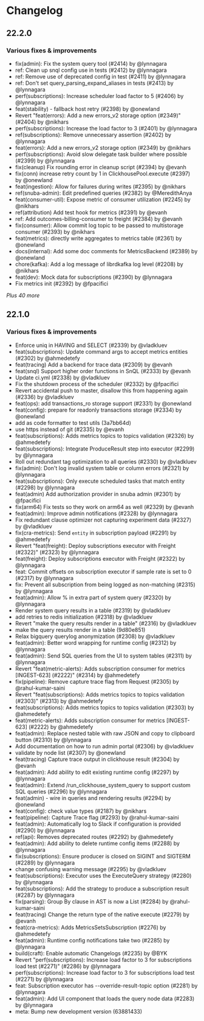 # Changelog

## 22.2.0

### Various fixes & improvements

- fix(admin): Fix the system query tool (#2414) by @lynnagara
- ref: Clean up snql config use in tests (#2412) by @lynnagara
- ref: Remove use of deprecated config in test (#2411) by @lynnagara
- ref: Don't set query_parsing_expand_aliases in tests (#2413) by @lynnagara
- perf(subscriptions): Increase scheduler load factor to 5 (#2406) by @lynnagara
- feat(stability) - fallback host retry (#2398) by @onewland
- Revert "feat(errors): Add a new errors_v2 storage option (#2349)" (#2404) by @nikhars
- perf(subscriptions): Increase the load factor to 3 (#2401) by @lynnagara
- ref(subscriptions): Remove unnecessary assertion (#2402) by @lynnagara
- feat(errors): Add a new errors_v2 storage option (#2349) by @nikhars
- perf(subscriptions): Avoid slow delegate task builder where possible (#2399) by @lynnagara
- fix(cleanup) Fix rounding error in cleanup script (#2394) by @evanh
- fix(conn) increase retry count by 1 in ClickhousePool.execute (#2397) by @onewland
- feat(ingestion): Allow for failures during writes (#2395) by @nikhars
- ref(snuba-admin): Edit predefined queries (#2382) by @MeredithAnya
- feat(consumer-util): Expose metric of consumer utilization (#2245) by @nikhars
- ref(attribution) Add test hook for metrics (#2391) by @evanh
- ref: Add outcomes-billing-consumer to freight (#2384) by @evanh
- fix(consumer): Allow commit log topic to be passed to multistorage consumer (#2393) by @nikhars
- feat(metrics): directly write aggregates to metrics table (#2361) by @onewland
- docs(internal): Add some doc comments for MetricsBackend (#2389) by @onewland
- chore(kafka): Add a log message of librdkafka log level (#2208) by @nikhars
- feat(dev): Mock data for subscriptions (#2390) by @lynnagara
- Fix metrics init (#2392) by @fpacifici

_Plus 40 more_

## 22.1.0

### Various fixes & improvements

- Enforce uniq in HAVING and SELECT (#2339) by @vladkluev
- feat(subscriptions): Update command args to accept metrics entities (#2302) by @ahmedetefy
- feat(tracing) Add a backend for trace data (#2309) by @evanh
- feat(snql) Support higher order functions in SnQL (#2333) by @evanh
- Update ci.yml (#2338) by @vladkluev
- Fix the shutdown process of the scheduler (#2332) by @fpacifici
- Revert accidental push to master, disallow this from happening again (#2336) by @vladkluev
- feat(ops): add transactions_ro storage support (#2331) by @onewland
- feat(config): prepare for readonly transactions storage (#2334) by @onewland
- add as code formatter to test utils (3a7bb64d)
- use https instead of git (#2335) by @evanh
- feat(subscriptions): Adds metrics topics to topics validation (#2326) by @ahmedetefy
- feat(subscriptions): Integrate ProduceResult step into executor (#2299) by @lynnagara
- Roll out redundant tag optimization to all queries (#2330) by @vladkluev
- fix(admin): Don't log invalid system table or column errors (#2321) by @lynnagara
- feat(subscriptions): Only execute scheduled tasks that match entity (#2298) by @lynnagara
- feat(admin) Add authorization provider in snuba admin (#2301) by @fpacifici
- fix(arm64) Fix tests so they work on arm64 as well (#2329) by @evanh
- feat(admin): Improve admin notifications (#2328) by @lynnagara
- Fix redundant clause optimizer not capturing experiment data (#2327) by @vladkluev
- fix(cra-metrics): Send `entity` in subscription payload (#2291) by @ahmedetefy
- Revert "feat(freight): Deploy subscriptions executor with Freight (#2322)" (#2323) by @lynnagara
- feat(freight): Deploy subscriptions executor with Freight (#2322) by @lynnagara
- feat: Commit offsets on subscription executor if sample rate is set to 0 (#2317) by @lynnagara
- fix: Prevent all subscription from being logged as non-matching (#2315) by @lynnagara
- feat(admin): Allow % in extra part of system query (#2320) by @lynnagara
- Render system query results in a table (#2319) by @vladkluev
- add retries to redis initialization (#2318) by @vladkluev
- Revert "make the query results render in a table" (#2316) by @vladkluev
- make the query results render in a table (9d80e851)
- Relax bigquery querylog anonymization (#2308) by @vladkluev
- feat(admin): Better word wrapping for runtime config (#2312) by @lynnagara
- feat(admin): Send SQL queries from the UI to system tables (#2311) by @lynnagara
- Revert "feat(metric-alerts): Adds subscription consumer for metrics [INGEST-623] (#2222)" (#2314) by @ahmedetefy
- fix(pipeline): Remove capture trace flag from Request (#2305) by @rahul-kumar-saini
- Revert "feat(subscriptions): Adds metrics topics to topics validation (#2303)" (#2313) by @ahmedetefy
- feat(subscriptions): Adds metrics topics to topics validation (#2303) by @ahmedetefy
- feat(metric-alerts): Adds subscription consumer for metrics [INGEST-623] (#2222) by @ahmedetefy
- feat(admin): Replace nested table with raw JSON and copy to clipboard button (#2310) by @lynnagara
- Add documentation on how to run admin portal (#2306) by @vladkluev
- validate by node list (#2307) by @onewland
- feat(tracing) Capture trace output in clickhouse result (#2304) by @evanh
- feat(admin): Add ability to edit existing runtime config (#2297) by @lynnagara
- feat(admin): Extend /run_clickhouse_system_query to support custom SQL queries (#2296) by @lynnagara
- feat(admin) - wire in queries and rendering results (#2294) by @onewland
- feat(config): check value types (#2187) by @nikhars
- feat(pipeline): Capture Trace flag (#2293) by @rahul-kumar-saini
- feat(admin): Automatically log to Slack if configuration is provided (#2290) by @lynnagara
- ref(api): Removes deprecated routes (#2292) by @ahmedetefy
- feat(admin): Add ability to delete runtime config items (#2288) by @lynnagara
- fix(subscriptions): Ensure producer is closed on SIGINT and SIGTERM (#2289) by @lynnagara
- change confusing warning message (#2295) by @vladkluev
- feat(subscriptions): Executor uses the ExecuteQuery strategy (#2280) by @lynnagara
- feat(subscriptions): Add the strategy to produce a subscription result (#2287) by @lynnagara
- fix(parsing): Group By clause in AST is now a List (#2284) by @rahul-kumar-saini
- feat(tracing) Change the return type of the native execute  (#2279) by @evanh
- feat(cra-metrics): Adds MetricsSetsSubscription (#2276) by @ahmedetefy
- feat(admin): Runtime config notifications take two (#2285) by @lynnagara
- build(craft): Enable automatic Changelogs (#2235) by @BYK
- Revert "perf(subscriptions): Increase load factor to 3 for subscriptions load test (#2271)" (#2286) by @lynnagara
- perf(subscriptions): Increase load factor to 3 for subscriptions load test (#2271) by @lynnagara
- feat: Subscription executor has --override-result-topic option (#2281) by @lynnagara
- feat(admin): Add UI component that loads the query node data (#2283) by @lynnagara
- meta: Bump new development version (63881433)

